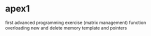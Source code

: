 # apex1
first advanced programming exercise (matrix management)
function overloading
new and delete memory
template and pointers